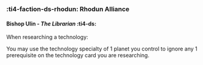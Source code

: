 ### :ti4-faction-ds-rhodun: **Rhodun Alliance**

####  Bishop Ulin - _The Librarian_ :ti4-ds:

When researching a technology:

You may use the technology specialty of 1 planet you control to ignore any 1 prerequisite on the technology card you are researching.
